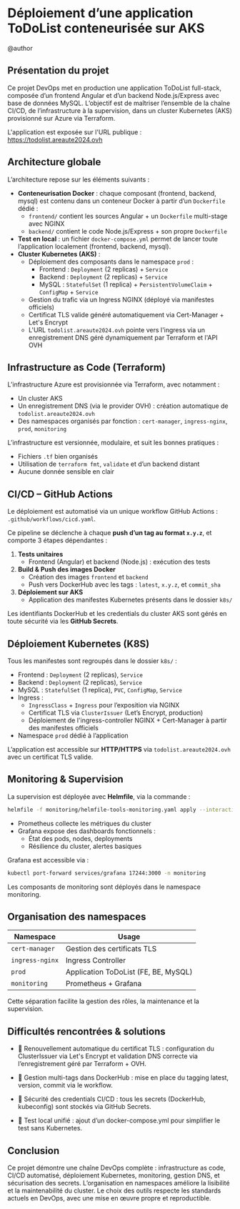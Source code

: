 # Déploiement d’une application ToDoList conteneurisée sur AKS

@author

## Présentation du projet

Ce projet DevOps met en production une application ToDoList full-stack, composée d’un frontend Angular et d’un backend Node.js/Express avec base de données MySQL. L’objectif est de maîtriser l’ensemble de la chaîne CI/CD, de l’infrastructure à la supervision, dans un cluster Kubernetes (AKS) provisionné sur Azure via Terraform.

L'application est exposée sur l'URL publique : https://todolist.areaute2024.ovh

## Architecture globale

L’architecture repose sur les éléments suivants :

- **Conteneurisation Docker** : chaque composant (frontend, backend, mysql) est contenu dans un conteneur Docker à partir d’un `Dockerfile` dédié :
  - `frontend/` contient les sources Angular + un `Dockerfile` multi-stage avec NGINX
  - `backend/` contient le code Node.js/Express + son propre `Dockerfile`
- **Test en local** : un fichier `docker-compose.yml` permet de lancer toute l’application localement (frontend, backend, mysql).
- **Cluster Kubernetes (AKS)** :
  - Déploiement des composants dans le namespace `prod` :
    - Frontend : `Deployment` (2 replicas) + `Service`
    - Backend : `Deployment` (2 replicas) + `Service`
    - MySQL : `StatefulSet` (1 replica) + `PersistentVolumeClaim` + `ConfigMap` + `Service`
  - Gestion du trafic via un Ingress NGINX (déployé via manifestes officiels)
  - Certificat TLS valide généré automatiquement via Cert-Manager + Let's Encrypt
  - L'URL `todolist.areaute2024.ovh` pointe vers l'ingress via un enregistrement DNS géré dynamiquement par Terraform et l'API OVH

## Infrastructure as Code (Terraform)

L’infrastructure Azure est provisionnée via Terraform, avec notamment :
- Un cluster AKS
- Un enregistrement DNS (via le provider OVH) : création automatique de `todolist.areaute2024.ovh`
- Des namespaces organisés par fonction : `cert-manager`, `ingress-nginx`, `prod`, `monitoring`

L’infrastructure est versionnée, modulaire, et suit les bonnes pratiques :
- Fichiers `.tf` bien organisés
- Utilisation de `terraform fmt`, `validate` et d’un backend distant
- Aucune donnée sensible en clair

## CI/CD – GitHub Actions

Le déploiement est automatisé via un unique workflow GitHub Actions : `.github/workflows/cicd.yaml`.

Ce pipeline se déclenche à chaque **push d’un tag au format `x.y.z`**, et comporte 3 étapes dépendantes :

1. **Tests unitaires**
   - Frontend (Angular) et backend (Node.js) : exécution des tests
2. **Build & Push des images Docker**
   - Création des images `frontend` et `backend`
   - Push vers DockerHub avec les tags : `latest`, `x.y.z`, et `commit_sha`
3. **Déploiement sur AKS**
   - Application des manifestes Kubernetes présents dans le dossier `k8s/`

Les identifiants DockerHub et les credentials du cluster AKS sont gérés en toute sécurité via les **GitHub Secrets**.

## Déploiement Kubernetes (K8S)

Tous les manifestes sont regroupés dans le dossier `k8s/` :
- Frontend : `Deployment` (2 replicas), `Service`
- Backend : `Deployment` (2 replicas), `Service`
- MySQL : `StatefulSet` (1 replica), `PVC`, `ConfigMap`, `Service`
- Ingress :
  - `IngressClass` + `Ingress` pour l’exposition via NGINX
  - Certificat TLS via `ClusterIssuer` (Let’s Encrypt, production)
  - Déploiement de l'ingress-controller NGINX + Cert-Manager à partir des manifestes officiels
- Namespace `prod` dédié à l’application

L’application est accessible sur **HTTP/HTTPS** via `todolist.areaute2024.ovh` avec un certificat TLS valide.

## Monitoring & Supervision

La supervision est déployée avec **Helmfile**, via la commande :

```bash
helmfile -f monitoring/helmfile-tools-monitoring.yaml apply --interactive
```

- Prometheus collecte les métriques du cluster
- Grafana expose des dashboards fonctionnels :
  - État des pods, nodes, deployments
  - Résilience du cluster, alertes basiques

Grafana est accessible via :

```bash
kubectl port-forward services/grafana 17244:3000 -n monitoring
```

Les composants de monitoring sont déployés dans le namespace monitoring.

## Organisation des namespaces

| Namespace       | Usage                                |
| --------------- | ------------------------------------ |
| `cert-manager`  | Gestion des certificats TLS          |
| `ingress-nginx` | Ingress Controller                   |
| `prod`          | Application ToDoList (FE, BE, MySQL) |
| `monitoring`    | Prometheus + Grafana                 |

Cette séparation facilite la gestion des rôles, la maintenance et la supervision.

## Difficultés rencontrées & solutions

- 🔄 Renouvellement automatique du certificat TLS : configuration du ClusterIssuer via Let's Encrypt et validation DNS correcte via l’enregistrement géré par Terraform + OVH.

- 🐳 Gestion multi-tags dans DockerHub : mise en place du tagging latest, version, commit via le workflow.

- 🔐 Sécurité des credentials CI/CD : tous les secrets (DockerHub, kubeconfig) sont stockés via GitHub Secrets.

- 🔧 Test local unifié : ajout d’un docker-compose.yml pour simplifier le test sans Kubernetes.

## Conclusion

Ce projet démontre une chaîne DevOps complète : infrastructure as code, CI/CD automatisé, déploiement Kubernetes, monitoring, gestion DNS, et sécurisation des secrets. L’organisation en namespaces améliore la lisibilité et la maintenabilité du cluster. Le choix des outils respecte les standards actuels en DevOps, avec une mise en œuvre propre et reproductible.
